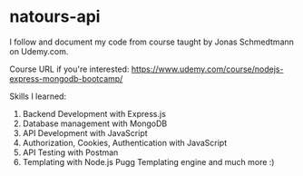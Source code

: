 # natours-api

I follow and document my code from course taught by Jonas Schmedtmann on Udemy.com.

Course URL if you're interested: https://www.udemy.com/course/nodejs-express-mongodb-bootcamp/

Skills I learned:
1. Backend Development with Express.js
2. Database management with MongoDB
3. API Development with JavaScript
4. Authorization, Cookies, Authentication with JavaScript
5. API Testing with Postman
6. Templating with Node.js Pugg Templating engine
and much more :)
